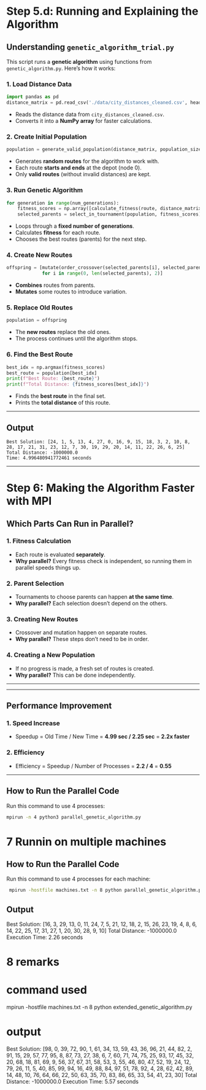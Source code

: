 # **Step 5.d: Running and Explaining the Algorithm**

## **Understanding `genetic_algorithm_trial.py`**

This script runs a **genetic algorithm** using functions from `genetic_algorithm.py`. Here’s how it works:

### **1. Load Distance Data**
```python
import pandas as pd
distance_matrix = pd.read_csv('./data/city_distances_cleaned.csv', header=None).to_numpy()
```
- Reads the distance data from `city_distances_cleaned.csv`.
- Converts it into a **NumPy array** for faster calculations.

### **2. Create Initial Population**
```python
population = generate_valid_population(distance_matrix, population_size=100, num_nodes=32)
```
- Generates **random routes** for the algorithm to work with.
- Each route **starts and ends** at the depot (node 0).
- Only **valid routes** (without invalid distances) are kept.

### **3. Run Genetic Algorithm**
```python
for generation in range(num_generations):
    fitness_scores = np.array([calculate_fitness(route, distance_matrix) for route in population])
    selected_parents = select_in_tournament(population, fitness_scores)
```
- Loops through a **fixed number of generations**.
- Calculates **fitness** for each route.
- Chooses the best routes (parents) for the next step.

### **4. Create New Routes**
```python
offspring = [mutate(order_crossover(selected_parents[i], selected_parents[i+1])) 
             for i in range(0, len(selected_parents), 2)]
```
- **Combines** routes from parents.
- **Mutates** some routes to introduce variation.

### **5. Replace Old Routes**
```python
population = offspring
```
- The **new routes** replace the old ones.
- The process continues until the algorithm stops.

### **6. Find the Best Route**
```python
best_idx = np.argmax(fitness_scores)
best_route = population[best_idx]
print(f"Best Route: {best_route}")
print(f"Total Distance: {fitness_scores[best_idx]}")
```
- Finds the **best route** in the final set.
- Prints the **total distance** of this route.

---

## **Output**
```
Best Solution: [24, 1, 5, 13, 4, 27, 0, 16, 9, 15, 18, 3, 2, 10, 8, 28, 17, 21, 31, 23, 12, 7, 30, 19, 29, 20, 14, 11, 22, 26, 6, 25]
Total Distance: -1000000.0
Time: 4.996480941772461 seconds
```

---

# **Step 6: Making the Algorithm Faster with MPI**

## **Which Parts Can Run in Parallel?**

### **1. Fitness Calculation**  
- Each route is evaluated **separately**.  
- **Why parallel?** Every fitness check is independent, so running them in parallel speeds things up.  

### **2. Parent Selection**  
- Tournaments to choose parents can happen **at the same time**.  
- **Why parallel?** Each selection doesn’t depend on the others.  

### **3. Creating New Routes**  
- Crossover and mutation happen on separate routes.  
- **Why parallel?** These steps don’t need to be in order.  

### **4. Creating a New Population**  
- If no progress is made, a fresh set of routes is created.  
- **Why parallel?** This can be done independently.  

---

---

## **Performance Improvement**

### **1. Speed Increase**
- Speedup = Old Time / New Time = **4.99 sec / 2.25 sec** = **2.2x faster**

### **2. Efficiency**
- Efficiency = Speedup / Number of Processes = **2.2 / 4** = **0.55**

---

## **How to Run the Parallel Code**
Run this command to use 4 processes:
```bash
mpirun -n 4 python3 parallel_genetic_algorithm.py
```

# 7 Runnin on multiple machines

## **How to Run the Parallel Code**
Run this command to use 4 processes for each machine:
```bash
 mpirun -hostfile machines.txt -n 8 python parallel_genetic_algorithm.py
```


## Output
Best Solution: [16, 3, 29, 13, 0, 11, 24, 7, 5, 21, 12, 18, 2, 15, 26, 23, 19, 4, 8, 6, 14, 22, 25, 17, 31, 27, 1, 20, 30, 28, 9, 10]
Total Distance: -1000000.0
Execution Time: 2.26 seconds

# 8 remarks

# command used
mpirun -hostfile machines.txt -n 8 python extended_genetic_algorithm.py 

# output
Best Solution: [98, 0, 39, 72, 90, 1, 61, 34, 13, 59, 43, 36, 96, 21, 44, 82, 2, 91, 15, 29, 57, 77, 95, 8, 87, 73, 27, 38, 6, 7, 60, 71, 74, 75, 25, 93, 17, 45, 32, 20, 68, 18, 81, 69, 9, 56, 37, 67, 31, 58, 53, 3, 55, 46, 80, 47, 52, 19, 24, 12, 79, 26, 11, 5, 40, 85, 99, 94, 16, 49, 88, 84, 97, 51, 78, 92, 4, 28, 62, 42, 89, 14, 48, 10, 76, 64, 66, 22, 50, 63, 35, 70, 83, 86, 65, 33, 54, 41, 23, 30]
Total Distance: -1000000.0
Execution Time: 5.57 seconds